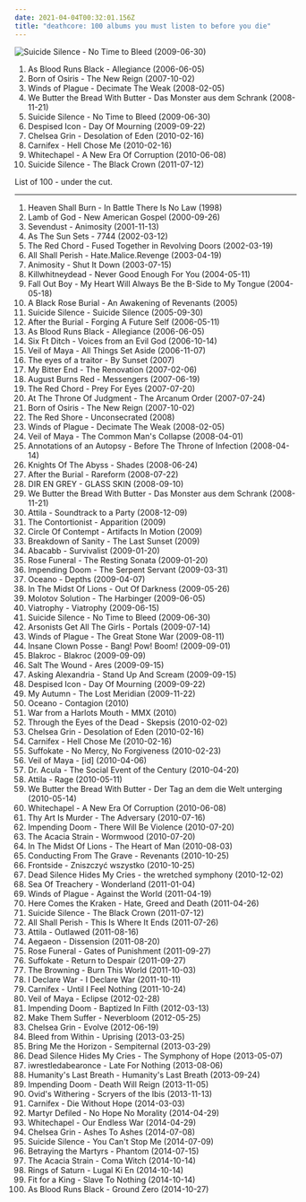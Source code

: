 ```yaml
---
date: 2021-04-04T00:32:01.156Z
title: "deathcore: 100 albums you must listen to before you die"
---
```

![Suicide Silence - No Time to Bleed (2009-06-30)](http://coverartarchive.org/release/f858a590-c1bb-4d9f-a12e-a3399e390ff7/27745892925-500.jpg "Suicide Silence - No Time to Bleed (2009-06-30)")
<ol class="albums">
<li data-cover="https://via.placeholder.com/450" data-tags="deathcore" role="button">As Blood Runs Black - Allegiance (2006-06-05)</li>
<li data-cover="http://coverartarchive.org/release/575bfd8e-6eab-4f3d-bf03-4a20e42d3d59/8418901078-500.jpg" data-tags="deathcore" role="button">Born of Osiris - The New Reign (2007-10-02)</li>
<li data-cover="http://coverartarchive.org/release/34143377-1f30-408f-9241-f961f04bd905/1087208616-500.jpg" data-tags="deathcore" role="button">Winds of Plague - Decimate The Weak (2008-02-05)</li>
<li data-cover="https://img.discogs.com/9II_gi0rFUOnUSfbERuxhhimF0w=/fit-in/320x320/filters:strip_icc():format(jpeg):mode_rgb():quality(90)/discogs-images/R-2670069-1295827195.jpeg.jpg" data-tags="deathcore" role="button">We Butter the Bread With Butter - Das Monster aus dem Schrank (2008-11-21)</li>
<li data-cover="http://coverartarchive.org/release/f858a590-c1bb-4d9f-a12e-a3399e390ff7/27745892925-500.jpg" data-tags="deathcore" role="button">Suicide Silence - No Time to Bleed (2009-06-30)</li>
<li data-cover="http://coverartarchive.org/release/7a246110-cf6c-4167-ba5e-b6de7683d192/19200095490-500.jpg" data-tags="deathcore" role="button">Despised Icon - Day Of Mourning (2009-09-22)</li>
<li data-cover="https://via.placeholder.com/450" data-tags="deathcore" role="button">Chelsea Grin - Desolation of Eden (2010-02-16)</li>
<li data-cover="http://coverartarchive.org/release/895e0fef-751e-47fe-b5df-715aba698e4b/21635191959-500.jpg" data-tags="deathcore" role="button">Carnifex - Hell Chose Me (2010-02-16)</li>
<li data-cover="http://coverartarchive.org/release/7c72e596-3a89-4af9-9eb0-dc2c1f70d292/7599907699-500.jpg" data-tags="deathcore" role="button">Whitechapel - A New Era Of Corruption (2010-06-08)</li>
<li data-cover="http://coverartarchive.org/release/9b79f5ad-eccd-4e2f-ad52-2ddd7c28f4c9/5843906320-500.jpg" data-tags="deathcore" role="button">Suicide Silence - The Black Crown (2011-07-12)</li>
</ol>
List of 100 - under the cut.
<!-- more -->

_________________

<ol class="albums">
<li data-cover="https://via.placeholder.com/450" data-tags="metal, deathcore" role="button">
Heaven Shall Burn - In Battle There Is No Law (1998)
</li>
<li data-cover="https://img.discogs.com/ifK2y03xryQXPAL1mReJTSRWLIc=/fit-in/598x595/filters:strip_icc():format(jpeg):mode_rgb():quality(90)/discogs-images/R-979655-1365335418-2725.jpeg.jpg" data-tags="groove metal" role="button">
Lamb of God - New American Gospel (2000-09-26)
</li>
<li data-cover="https://img.discogs.com/iXhCbYKucXwX01SANUCdwZ3zpFE=/fit-in/600x591/filters:strip_icc():format(jpeg):mode_rgb():quality(90)/discogs-images/R-8622208-1598632234-7202.jpeg.jpg" data-tags="metal, hard rock, alternative metal, nu metal" role="button">
Sevendust - Animosity (2001-11-13)
</li>
<li data-cover="http://coverartarchive.org/release/b4ec261a-8021-4ba0-87d5-98dcbabd04d8/20161270464-500.jpg" data-tags="metal, grindcore, usa, post-hardcore, mathcore, deathcore" role="button">
As The Sun Sets - 7744 (2002-03-12)
</li>
<li data-cover="https://img.discogs.com/qyDf468PMSC_vBITyVfMcIVSINQ=/fit-in/600x600/filters:strip_icc():format(jpeg):mode_rgb():quality(90)/discogs-images/R-1031857-1588470996-4412.jpeg.jpg" data-tags="death metal, deathcore" role="button">
The Red Chord - Fused Together in Revolving Doors (2002-03-19)
</li>
<li data-cover="http://coverartarchive.org/release/1cb1573d-66fe-3d83-9631-9fa4efd5c65b/17547966695-500.jpg" data-tags="deathcore, death metal" role="button">
All Shall Perish - Hate.Malice.Revenge (2003-04-19)
</li>
<li data-cover="https://img.discogs.com/MgBOy1ql7Y1O6L4B_Lj6Z36KbVQ=/fit-in/600x589/filters:strip_icc():format(jpeg):mode_rgb():quality(90)/discogs-images/R-3295267-1451853484-8583.jpeg.jpg" data-tags="deathcore" role="button">
Animosity - Shut It Down (2003-07-15)
</li>
<li data-cover="http://coverartarchive.org/release/f40b1445-2a8b-48ec-9f72-d89631cee860/2865670760-500.jpg" data-tags="brutal, hardcore, thrash, death metal, violent, fuck yeah, deathcore" role="button">
Killwhitneydead - Never Good Enough For You (2004-05-11)
</li>
<li data-cover="http://coverartarchive.org/release/fc2b4c7a-a7e3-4756-bcec-cd3e9a2ce4b7/28392699788-500.jpg" data-tags="acoustic" role="button">
Fall Out Boy - My Heart Will Always Be the B-Side to My Tongue (2004-05-18)
</li>
<li data-cover="http://coverartarchive.org/release/f7414d0d-068b-4982-aa29-5b67fdc25aef/16133223029-500.jpg" data-tags="experimental, avant-garde, death metal, deathcore, progressive deathcore, technical deathcore, post-apocalyptic lounge" role="button">
A Black Rose Burial - An Awakening of Revenants (2005)
</li>
<li data-cover="http://coverartarchive.org/release/56eda536-9545-4005-9924-7781af660bc1/7545947728-500.jpg" data-tags="death metal, nu metal, deathcore, teeheecore" role="button">
Suicide Silence - Suicide Silence (2005-09-30)
</li>
<li data-cover="http://coverartarchive.org/release/69ea0616-e19f-4c92-bb80-405a1c1df445/27189691829-500.jpg" data-tags="deathcore, progressive metalcore, melodic metalcore, technical metalcore" role="button">
After the Burial - Forging A Future Self (2006-05-11)
</li>
<li data-cover="https://via.placeholder.com/450" data-tags="deathcore" role="button">
As Blood Runs Black - Allegiance (2006-06-05)
</li>
<li data-cover="https://via.placeholder.com/450" data-tags="deathcore, groovy as fuck, beatdown metal" role="button">
Six Ft Ditch - Voices from an Evil God (2006-10-14)
</li>
<li data-cover="http://coverartarchive.org/release/2cffa884-a2ca-49f8-b478-79f95a53e3b5/9757594516-500.jpg" data-tags="deathcore" role="button">
Veil of Maya - All Things Set Aside (2006-11-07)
</li>
<li data-cover="https://via.placeholder.com/450" data-tags="metalcore, metal, melodic death metal, deathcore, thirty days of night records" role="button">
The eyes of a traitor - By Sunset (2007)
</li>
<li data-cover="https://via.placeholder.com/450" data-tags="deathcore" role="button">
My Bitter End - The Renovation (2007-02-06)
</li>
<li data-cover="http://coverartarchive.org/release/2fe6fa16-554f-40ca-8490-7fcb4d3852d0/6521423479-500.jpg" data-tags="metalcore" role="button">
August Burns Red - Messengers (2007-06-19)
</li>
<li data-cover="https://via.placeholder.com/450" data-tags="deathcore" role="button">
The Red Chord - Prey For Eyes (2007-07-20)
</li>
<li data-cover="https://img.discogs.com/cHl0Gk8mlmDV7Jo-n7BEbStwiJ4=/fit-in/600x601/filters:strip_icc():format(jpeg):mode_rgb():quality(90)/discogs-images/R-4591518-1499449219-2394.jpeg.jpg" data-tags="metalcore, melodic death metal, deathcore" role="button">
At The Throne Of Judgment - The Arcanum Order (2007-07-24)
</li>
<li data-cover="http://coverartarchive.org/release/575bfd8e-6eab-4f3d-bf03-4a20e42d3d59/8418901078-500.jpg" data-tags="deathcore" role="button">
Born of Osiris - The New Reign (2007-10-02)
</li>
<li data-cover="https://img.discogs.com/PKfFsPgwX_YtqBsFJ8ppOgDs2_Y=/fit-in/600x507/filters:strip_icc():format(jpeg):mode_rgb():quality(90)/discogs-images/R-6087262-1548804419-2429.jpeg.jpg" data-tags="death metal, technical death metal, deathcore, brutal death metal, technical deathcore, brocore" role="button">
The Red Shore - Unconsecrated (2008)
</li>
<li data-cover="http://coverartarchive.org/release/34143377-1f30-408f-9241-f961f04bd905/1087208616-500.jpg" data-tags="deathcore" role="button">
Winds of Plague - Decimate The Weak (2008-02-05)
</li>
<li data-cover="http://coverartarchive.org/release/9ed06fac-7411-479d-a6a8-152d046fd954/9757586178-500.jpg" data-tags="deathcore" role="button">
Veil of Maya - The Common Man's Collapse (2008-04-01)
</li>
<li data-cover="https://img.discogs.com/dFKicivjFeJ6Rhe-_csdrzdRSVY=/fit-in/400x400/filters:strip_icc():format(jpeg):mode_rgb():quality(90)/discogs-images/R-1797901-1275538030.jpeg.jpg" data-tags="deathcore" role="button">
Annotations of an Autopsy - Before The Throne of Infection (2008-04-14)
</li>
<li data-cover="https://via.placeholder.com/450" data-tags="deathcore" role="button">
Knights Of The Abyss - Shades (2008-06-24)
</li>
<li data-cover="http://coverartarchive.org/release/d1d0d8be-d7a5-4ed4-88f8-300bcc71d6cd/8075125614-500.jpg" data-tags="metalcore, deathcore" role="button">
After the Burial - Rareform (2008-07-22)
</li>
<li data-cover="http://coverartarchive.org/release/8e165270-48be-43db-a0dd-a8fd705a7e05/5365326973-500.jpg" data-tags="metalcore, metal, rock, japanese, progressive metal, alternative metal, j-rock, deathcore, j-metal" role="button">
DIR EN GREY - GLASS SKIN (2008-09-10)
</li>
<li data-cover="https://img.discogs.com/9II_gi0rFUOnUSfbERuxhhimF0w=/fit-in/320x320/filters:strip_icc():format(jpeg):mode_rgb():quality(90)/discogs-images/R-2670069-1295827195.jpeg.jpg" data-tags="deathcore" role="button">
We Butter the Bread With Butter - Das Monster aus dem Schrank (2008-11-21)
</li>
<li data-cover="https://via.placeholder.com/450" data-tags="deathcore" role="button">
Attila - Soundtrack to a Party (2008-12-09)
</li>
<li data-cover="https://via.placeholder.com/450" data-tags="deathcore" role="button">
The Contortionist - Apparition (2009)
</li>
<li data-cover="http://coverartarchive.org/release/5900791f-ae5a-40cf-b216-6b750fdcf826/22050483357-500.jpg" data-tags="deathcore, progressive deathcore" role="button">
Circle Of Contempt - Artifacts In Motion (2009)
</li>
<li data-cover="http://coverartarchive.org/release/f758d267-8f06-4266-bd27-72f6fc8145a2/19368001135-500.jpg" data-tags="deathcore" role="button">
Breakdown of Sanity - The Last Sunset (2009)
</li>
<li data-cover="http://coverartarchive.org/release/fcf9467f-e441-423e-a68d-4f82431207d7/17547799963-500.jpg" data-tags="deathcore" role="button">
Abacabb - Survivalist (2009-01-20)
</li>
<li data-cover="https://via.placeholder.com/450" data-tags="deathcore" role="button">
Rose Funeral - The Resting Sonata (2009-01-20)
</li>
<li data-cover="http://coverartarchive.org/release/5ba45e17-00c2-4524-b50f-ce41d2a63b1e/11884934128-500.jpg" data-tags="deathcore" role="button">
Impending Doom - The Serpent Servant (2009-03-31)
</li>
<li data-cover="https://via.placeholder.com/450" data-tags="deathcore" role="button">
Oceano - Depths (2009-04-07)
</li>
<li data-cover="http://coverartarchive.org/release/7149fd94-939a-4543-9a51-842b568d07ce/11313893312-500.jpg" data-tags="deathcore" role="button">
In The Midst Of Lions - Out Of Darkness (2009-05-26)
</li>
<li data-cover="https://via.placeholder.com/450" data-tags="deathcore" role="button">
Molotov Solution - The Harbinger (2009-06-05)
</li>
<li data-cover="https://img.discogs.com/LVJnlEAowFB92If6A7j0eFNHcgU=/fit-in/600x524/filters:strip_icc():format(jpeg):mode_rgb():quality(90)/discogs-images/R-4127531-1591322388-3186.png.jpg" data-tags="death metal, deathcore" role="button">
Viatrophy - Viatrophy (2009-06-15)
</li>
<li data-cover="http://coverartarchive.org/release/f858a590-c1bb-4d9f-a12e-a3399e390ff7/27745892925-500.jpg" data-tags="deathcore" role="button">
Suicide Silence - No Time to Bleed (2009-06-30)
</li>
<li data-cover="https://via.placeholder.com/450" data-tags="mathcore, deathcore" role="button">
Arsonists Get All The Girls - Portals (2009-07-14)
</li>
<li data-cover="http://coverartarchive.org/release/1b00f254-1925-4d97-8db7-d0b7c8115d53/1087227262-500.jpg" data-tags="deathcore" role="button">
Winds of Plague - The Great Stone War (2009-08-11)
</li>
<li data-cover="http://coverartarchive.org/release/7aa2faf0-993a-45b6-b513-afcb5f40f5d5/1621608060-500.jpg" data-tags="goregrind, deathcore, brutal death metal, nsbm, deathgrind, brutal deathcore, national socialist black metal, moshcore" role="button">
Insane Clown Posse - Bang! Pow! Boom! (2009-09-01)
</li>
<li data-cover="https://img.discogs.com/qQ1UQdAV28xCiHPkB5Y1igZ3c5Q=/fit-in/400x400/filters:strip_icc():format(jpeg):mode_rgb():quality(90)/discogs-images/R-2065445-1261940125.jpeg.jpg" data-tags="hip-hop, rap, rock hop, rock" role="button">
Blakroc - Blakroc (2009-09-09)
</li>
<li data-cover="https://img.discogs.com/M6YbRJZHgu7HyV8p_B6FxoEKsXg=/fit-in/469x462/filters:strip_icc():format(jpeg):mode_rgb():quality(90)/discogs-images/R-5680542-1441395621-7742.jpeg.jpg" data-tags="deathcore" role="button">
Salt The Wound - Ares (2009-09-15)
</li>
<li data-cover="http://coverartarchive.org/release/5da0eb07-a22b-4eac-8624-bf7c04d0a0e8/7601074964-500.jpg" data-tags="metalcore, post-hardcore" role="button">
Asking Alexandria - Stand Up And Scream (2009-09-15)
</li>
<li data-cover="http://coverartarchive.org/release/7a246110-cf6c-4167-ba5e-b6de7683d192/19200095490-500.jpg" data-tags="deathcore" role="button">
Despised Icon - Day Of Mourning (2009-09-22)
</li>
<li data-cover="https://img.discogs.com/Zy3JNqOsANU8jrjuOhs6bvo14H0=/fit-in/600x588/filters:strip_icc():format(jpeg):mode_rgb():quality(90)/discogs-images/R-2842495-1303548734.jpeg.jpg" data-tags="deathcore" role="button">
My Autumn - The Lost Meridian (2009-11-22)
</li>
<li data-cover="https://via.placeholder.com/450" data-tags="deathcore" role="button">
Oceano - Contagion (2010)
</li>
<li data-cover="https://via.placeholder.com/450" data-tags="mathcore, deathcore" role="button">
War from a Harlots Mouth - MMX (2010)
</li>
<li data-cover="https://via.placeholder.com/450" data-tags="deathcore" role="button">
Through the Eyes of the Dead - Skepsis (2010-02-02)
</li>
<li data-cover="https://via.placeholder.com/450" data-tags="deathcore" role="button">
Chelsea Grin - Desolation of Eden (2010-02-16)
</li>
<li data-cover="http://coverartarchive.org/release/895e0fef-751e-47fe-b5df-715aba698e4b/21635191959-500.jpg" data-tags="deathcore" role="button">
Carnifex - Hell Chose Me (2010-02-16)
</li>
<li data-cover="https://via.placeholder.com/450" data-tags="deathcore" role="button">
Suffokate - No Mercy, No Forgiveness (2010-02-23)
</li>
<li data-cover="http://coverartarchive.org/release/25520815-b3b0-4629-ab57-6044df49e739/9757577597-500.jpg" data-tags="deathcore" role="button">
Veil of Maya - [id] (2010-04-06)
</li>
<li data-cover="https://via.placeholder.com/450" data-tags="deathcore" role="button">
Dr. Acula - The Social Event of the Century (2010-04-20)
</li>
<li data-cover="http://coverartarchive.org/release/e3ace496-94e1-4f0e-995c-4adbc081aa61/8461532098-500.jpg" data-tags="deathcore" role="button">
Attila - Rage (2010-05-11)
</li>
<li data-cover="https://img.discogs.com/UCZ9C27fY8JiM8wIuB5VVuttjNc=/fit-in/496x441/filters:strip_icc():format(jpeg):mode_rgb():quality(90)/discogs-images/R-2454898-1284988298.jpeg.jpg" data-tags="deathcore" role="button">
We Butter the Bread With Butter - Der Tag an dem die Welt unterging (2010-05-14)
</li>
<li data-cover="http://coverartarchive.org/release/7c72e596-3a89-4af9-9eb0-dc2c1f70d292/7599907699-500.jpg" data-tags="deathcore" role="button">
Whitechapel - A New Era Of Corruption (2010-06-08)
</li>
<li data-cover="http://coverartarchive.org/release/70386be2-6ebc-4a75-bd42-25c2758579ef/13631283185-500.jpg" data-tags="death metal, deathcore, technical deathcore" role="button">
Thy Art Is Murder - The Adversary (2010-07-16)
</li>
<li data-cover="http://coverartarchive.org/release/e7f2bbda-e3c7-4e7d-aa67-37b6b1abb107/11884940763-500.jpg" data-tags="deathcore" role="button">
Impending Doom - There Will Be Violence (2010-07-20)
</li>
<li data-cover="http://coverartarchive.org/release/7b88f448-c1ef-4a00-940b-36fcab8dff16/4848954454-500.jpg" data-tags="deathcore" role="button">
The Acacia Strain - Wormwood (2010-07-20)
</li>
<li data-cover="https://img.discogs.com/CVCGs2ue9TaYg1fqNg21ABNpLoQ=/fit-in/500x500/filters:strip_icc():format(jpeg):mode_rgb():quality(90)/discogs-images/R-5340049-1390943453-3635.jpeg.jpg" data-tags="deathcore" role="button">
In The Midst Of Lions - The Heart of Man (2010-08-03)
</li>
<li data-cover="http://coverartarchive.org/release/25aaff02-9bef-43e4-aec6-9df57355d1b9/962689298-500.jpg" data-tags="metalcore, melodic death metal, deathcore" role="button">
Conducting From The Grave - Revenants (2010-10-25)
</li>
<li data-cover="http://coverartarchive.org/release/427c75d9-b655-4c5c-8495-b89d8fd0ed2c/13320144745-500.jpg" data-tags="metalcore, deathcore" role="button">
Frontside - Zniszczyć wszystko (2010-10-25)
</li>
<li data-cover="https://via.placeholder.com/450" data-tags="deathcore, symphonic deathcore" role="button">
Dead Silence Hides My Cries - the wretched symphony (2010-12-02)
</li>
<li data-cover="http://coverartarchive.org/release/ded4052f-99f3-4b08-9546-37ac8ce346be/12853365927-500.jpg" data-tags="metalcore, hardcore, melodic death metal, deathcore, melodic metalcore, melodic deathcore, cream pie" role="button">
Sea Of Treachery - Wonderland (2011-01-04)
</li>
<li data-cover="http://coverartarchive.org/release/2f6cb62c-4d1b-414b-ae97-4b28bca7f132/15349312659-500.jpg" data-tags="deathcore" role="button">
Winds of Plague - Against the World (2011-04-19)
</li>
<li data-cover="http://coverartarchive.org/release/1980864d-6909-414a-b7bb-3be0a0a6fc66/3353164675-500.jpg" data-tags="deathcore" role="button">
Here Comes the Kraken - Hate, Greed and Death (2011-04-26)
</li>
<li data-cover="http://coverartarchive.org/release/9b79f5ad-eccd-4e2f-ad52-2ddd7c28f4c9/5843906320-500.jpg" data-tags="deathcore" role="button">
Suicide Silence - The Black Crown (2011-07-12)
</li>
<li data-cover="http://coverartarchive.org/release/25d38669-25ce-4f15-84ee-2cdb3228e366/17547954563-500.jpg" data-tags="deathcore" role="button">
All Shall Perish - This Is Where It Ends (2011-07-26)
</li>
<li data-cover="http://coverartarchive.org/release/079c00e9-a7bc-4f67-93d7-c1dc5f5b9a23/4617202756-500.jpg" data-tags="deathcore" role="button">
Attila - Outlawed (2011-08-16)
</li>
<li data-cover="https://via.placeholder.com/450" data-tags="deathcore, brutal deathcore" role="button">
Aegaeon - Dissension (2011-08-20)
</li>
<li data-cover="http://coverartarchive.org/release/6e9e3ecb-0826-4ad5-94e6-ab1545a3dad0/4795531413-500.jpg" data-tags="deathcore" role="button">
Rose Funeral - Gates of Punishment (2011-09-27)
</li>
<li data-cover="https://via.placeholder.com/450" data-tags="deathcore" role="button">
Suffokate - Return to Despair (2011-09-27)
</li>
<li data-cover="http://coverartarchive.org/release/3bfe5191-5cec-445d-b9d7-9debe729697e/8534782416-500.jpg" data-tags="electronic, deathcore" role="button">
The Browning - Burn This World (2011-10-03)
</li>
<li data-cover="https://img.discogs.com/z46P0qz7GcjcunR3_zm94LDTwKM=/fit-in/300x300/filters:strip_icc():format(jpeg):mode_rgb():quality(90)/discogs-images/R-3351799-1326943780.jpeg.jpg" data-tags="deathcore" role="button">
I Declare War - I Declare War (2011-10-11)
</li>
<li data-cover="https://img.discogs.com/mhGb6e-mnB5gilpN41AQ76C-p3Q=/fit-in/600x522/filters:strip_icc():format(jpeg):mode_rgb():quality(90)/discogs-images/R-3555718-1510520330-8243.jpeg.jpg" data-tags="deathcore" role="button">
Carnifex - Until I Feel Nothing (2011-10-24)
</li>
<li data-cover="http://coverartarchive.org/release/655b09ce-dd8f-4adc-8312-3bdb7ff24049/9757565500-500.jpg" data-tags="deathcore, progressive deathcore" role="button">
Veil of Maya - Eclipse (2012-02-28)
</li>
<li data-cover="http://coverartarchive.org/release/04278865-914e-4cd1-96ff-f07f566909a2/11885067261-500.jpg" data-tags="deathcore, brutal deathcore" role="button">
Impending Doom - Baptized In Filth (2012-03-13)
</li>
<li data-cover="http://coverartarchive.org/release/4b799a3e-bb00-4c5a-968a-6338de3031a1/6764833107-500.jpg" data-tags="deathcore, symphonic deathcore" role="button">
Make Them Suffer - Neverbloom (2012-05-25)
</li>
<li data-cover="http://coverartarchive.org/release/d0675fed-2152-453c-a9b3-2a065fe619e5/1258704706-500.jpg" data-tags="deathcore" role="button">
Chelsea Grin - Evolve (2012-06-19)
</li>
<li data-cover="http://coverartarchive.org/release/a8418ba0-0a95-43ee-8ab1-8b56b1bc8f10/22050017996-500.jpg" data-tags="metalcore, metal, deathcore" role="button">
Bleed from Within - Uprising (2013-03-25)
</li>
<li data-cover="http://coverartarchive.org/release/86f705ee-242f-4e89-896c-f95bb3044189/11987843449-500.jpg" data-tags="post-hardcore, metalcore" role="button">
Bring Me the Horizon - Sempiternal (2013-03-29)
</li>
<li data-cover="http://coverartarchive.org/release/945f5e50-da34-44f3-a334-f9e5c7d72fea/18951982583-500.jpg" data-tags="metalcore, electronic, post-hardcore, deathcore" role="button">
Dead Silence Hides My Cries - The Symphony of Hope (2013-05-07)
</li>
<li data-cover="https://via.placeholder.com/450" data-tags="experimental, deathcore" role="button">
iwrestledabearonce - Late For Nothing (2013-08-06)
</li>
<li data-cover="http://coverartarchive.org/release/ebd02952-46fa-42b2-be42-7fe3509fcb37/9305209364-500.jpg" data-tags="djent, math, deathcore, thall, smoncore" role="button">
Humanity's Last Breath - Humanity's Last Breath (2013-09-24)
</li>
<li data-cover="http://coverartarchive.org/release/496d6e49-4282-45eb-9f9a-280555d01a5d/11885125137-500.jpg" data-tags="deathcore" role="button">
Impending Doom - Death Will Reign (2013-11-05)
</li>
<li data-cover="http://coverartarchive.org/release/432024a0-2b49-43cc-bb25-92b94743d928/6723735196-500.jpg" data-tags="deathcore" role="button">
Ovid's Withering - Scryers of the Ibis (2013-11-13)
</li>
<li data-cover="http://coverartarchive.org/release/d4a7b8f5-25eb-4abd-a0f6-ca2e30f7ef0c/6692557785-500.jpg" data-tags="deathcore" role="button">
Carnifex - Die Without Hope (2014-03-03)
</li>
<li data-cover="http://coverartarchive.org/release/4923beca-86dd-4390-b39a-dd7340efd2ae/9050485016-500.jpg" data-tags="hardcore, death metal, technical death metal, deathcore, technical deathcore" role="button">
Martyr Defiled - No Hope No Morality (2014-04-29)
</li>
<li data-cover="http://coverartarchive.org/release/a8408e9d-ae92-4985-a7a0-251a37e96799/7599969761-500.jpg" data-tags="deathcore" role="button">
Whitechapel - Our Endless War (2014-04-29)
</li>
<li data-cover="http://coverartarchive.org/release/02e8b4f5-e866-414e-8cbd-d783d1e13769/7747405027-500.jpg" data-tags="deathcore, progressive deathcore" role="button">
Chelsea Grin - Ashes To Ashes (2014-07-08)
</li>
<li data-cover="http://coverartarchive.org/release/226cdc6c-a387-4465-a23d-bde39ed554c5/7541523662-500.jpg" data-tags="deathcore" role="button">
Suicide Silence - You Can't Stop Me (2014-07-09)
</li>
<li data-cover="http://coverartarchive.org/release/92cf015b-4bca-4b36-9eaf-0b66cdafc6c8/8030431455-500.jpg" data-tags="deathcore" role="button">
Betraying the Martyrs - Phantom (2014-07-15)
</li>
<li data-cover="http://coverartarchive.org/release/0f58cc0c-a717-4ca5-a244-42195543380f/8559670776-500.jpg" data-tags="deathcore" role="button">
The Acacia Strain - Coma Witch (2014-10-14)
</li>
<li data-cover="http://coverartarchive.org/release/b180d8c3-d99c-400f-b3b1-296ba764ef27/8633185428-500.jpg" data-tags="deathcore, technical deathcore" role="button">
Rings of Saturn - Lugal Ki En (2014-10-14)
</li>
<li data-cover="http://coverartarchive.org/release/3921012c-1316-4155-bb2c-4f7358d660cb/8563827872-500.jpg" data-tags="metalcore, metal, hardcore, emo, screamo, christian, post-hardcore, deathcore, christian metalcore, dannnnnnggg" role="button">
Fit for a King - Slave To Nothing (2014-10-14)
</li>
<li data-cover="http://coverartarchive.org/release/822a097f-bc55-409f-be82-33b72bb9aa3d/8670793213-500.jpg" data-tags="deathcore, metalcore" role="button">
As Blood Runs Black - Ground Zero (2014-10-27)
</li>
</ol>